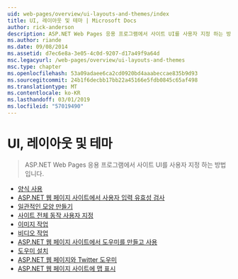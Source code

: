 ```yaml
---
uid: web-pages/overview/ui-layouts-and-themes/index
title: UI, 레이아웃 및 테마 | Microsoft Docs
author: rick-anderson
description: ASP.NET Web Pages 응용 프로그램에서 사이트 UI를 사용자 지정 하는 방법입니다.
ms.author: riande
ms.date: 09/08/2014
ms.assetid: d7ec6e8a-3e05-4c0d-9207-d17a49f9a64d
msc.legacyurl: /web-pages/overview/ui-layouts-and-themes
msc.type: chapter
ms.openlocfilehash: 53a09adaee6ca2cd0920bd4aaabeccae835b9d93
ms.sourcegitcommit: 24b1f6decbb17bb22a45166e5fdb0845c65af498
ms.translationtype: MT
ms.contentlocale: ko-KR
ms.lasthandoff: 03/01/2019
ms.locfileid: "57019490"
---
```

<a name="ui-layouts-and-themes"></a>UI, 레이아웃 및 테마
====================
> ASP.NET Web Pages 응용 프로그램에서 사이트 UI를 사용자 지정 하는 방법입니다.


- [양식 사용](4-working-with-forms.md)
- [ASP.NET 웹 페이지 사이트에서 사용자 입력 유효성 검사](validating-user-input-in-aspnet-web-pages-sites.md)
- [일관적인 모양 만들기](3-creating-a-consistent-look.md)
- [사이트 전체 동작 사용자 지정](18-customizing-site-wide-behavior.md)
- [이미지 작업](9-working-with-images.md)
- [비디오 작업](10-working-with-video.md)
- [ASP.NET 웹 페이지 사이트에서 도우미를 만들고 사용](creating-and-using-a-helper-in-an-aspnet-web-pages-site.md)
- [도우미 설치](installing-helpers.md)
- [ASP.NET 웹 페이지와 Twitter 도우미](twitter-helper.md)
- [ASP.NET 웹 페이지 사이트에 맵 표시](displaying-maps-in-an-aspnet-web-pages-site.md)
